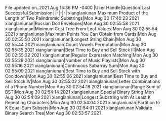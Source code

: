 File updated on..2021 Aug 15:36 PM -0400
|User Handle|Question|Last Successful Submission|
|-|-|-|
xianglaniunan|Maximum Product of the Length of Two Palindromic Substrings|Mon Aug 30 17:40:23 2021
xianglaniunan|Russian Doll Envelopes|Mon Aug 30 02:55:58 2021
xianglaniunan|Minimum Cost Tree From Leaf Values|Mon Aug 30 02:55:54 2021
xianglaniunan|Maximum Points You Can Obtain from Cards|Mon Aug 30 02:55:50 2021
xianglaniunan|Longest String Chain|Mon Aug 30 02:55:44 2021
xianglaniunan|Count Vowels Permutation|Mon Aug 30 02:55:35 2021
xianglaniunan|Best Time to Buy and Sell Stock III|Mon Aug 30 02:55:32 2021
xianglaniunan|Regular Expression Matching|Mon Aug 30 02:55:28 2021
xianglaniunan|Number of Music Playlists|Mon Aug 30 02:55:16 2021
xianglaniunan|Continuous Subarray Sum|Mon Aug 30 02:55:09 2021
xianglaniunan|Best Time to Buy and Sell Stock with Cooldown|Mon Aug 30 02:55:06 2021
xianglaniunan|Best Time to Buy and Sell Stock IV|Mon Aug 30 02:55:02 2021
xianglaniunan|Letter Combinations of a Phone Number|Mon Aug 30 02:54:18 2021
xianglaniunan|Range Sum of BST|Mon Aug 30 02:54:14 2021
xianglaniunan|Special Binary String|Mon Aug 30 02:54:09 2021
xianglaniunan|Longest Substring with At Least K Repeating Characters|Mon Aug 30 02:54:04 2021
xianglaniunan|Partition to K Equal Sum Subsets|Mon Aug 30 02:54:01 2021
xianglaniunan|Validate Binary Search Tree|Mon Aug 30 02:53:57 2021
